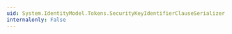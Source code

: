 ```yaml
---
uid: System.IdentityModel.Tokens.SecurityKeyIdentifierClauseSerializer.CanReadKeyIdentifierClause(System.Xml.XmlReader)
internalonly: False
---
```

